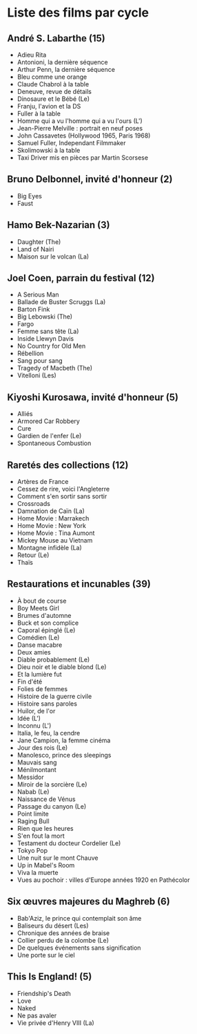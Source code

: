 # Liste des films par cycle

## André S. Labarthe (15)

  * Adieu Rita  
  * Antonioni, la dernière séquence  
  * Arthur Penn, la dernière séquence  
  * Bleu comme une orange  
  * Claude Chabrol à la table  
  * Deneuve, revue de détails  
  * Dinosaure et le Bébé (Le)  
  * Franju, l'avion et la DS  
  * Fuller à la table  
  * Homme qui a vu l'homme qui a vu l'ours (L')  
  * Jean-Pierre Melville : portrait en neuf poses  
  * John Cassavetes (Hollywood 1965, Paris 1968)  
  * Samuel Fuller, Independant Filmmaker  
  * Skolimowski à la table  
  * Taxi Driver mis en pièces par Martin Scorsese

## Bruno Delbonnel, invité d'honneur (2)

  * Big Eyes  
  * Faust

## Hamo Bek-Nazarian (3)

  * Daughter (The)  
  * Land of Nairi  
  * Maison sur le volcan (La)

## Joel Coen, parrain du festival (12)

  * A Serious Man  
  * Ballade de Buster Scruggs (La)  
  * Barton Fink  
  * Big Lebowski (The)  
  * Fargo  
  * Femme sans tête (La)  
  * Inside Llewyn Davis  
  * No Country for Old Men  
  * Rébellion  
  * Sang pour sang  
  * Tragedy of Macbeth (The)  
  * Vitelloni (Les)

## Kiyoshi Kurosawa, invité d'honneur (5)

  * Alliés  
  * Armored Car Robbery  
  * Cure  
  * Gardien de l'enfer (Le)  
  * Spontaneous Combustion

## Raretés des collections (12)

  * Artères de France  
  * Cessez de rire, voici l'Angleterre  
  * Comment s'en sortir sans sortir  
  * Crossroads  
  * Damnation de Caïn (La)  
  * Home Movie : Marrakech  
  * Home Movie : New York  
  * Home Movie : Tina Aumont  
  * Mickey Mouse au Vietnam  
  * Montagne infidèle (La)  
  * Retour (Le)  
  * Thaïs

## Restaurations et incunables (39)

  * À bout de course  
  * Boy Meets Girl  
  * Brumes d'automne  
  * Buck et son complice  
  * Caporal épinglé (Le)  
  * Comédien (Le)  
  * Danse macabre  
  * Deux amies  
  * Diable probablement (Le)  
  * Dieu noir et le diable blond (Le)  
  * Et la lumière fut  
  * Fin d'été  
  * Folies de femmes  
  * Histoire de la guerre civile  
  * Histoire sans paroles  
  * Huilor, de l'or  
  * Idée (L')  
  * Inconnu (L')  
  * Italia, le feu, la cendre  
  * Jane Campion, la femme cinéma  
  * Jour des rois (Le)  
  * Manolesco, prince des sleepings  
  * Mauvais sang  
  * Ménilmontant  
  * Messidor  
  * Miroir de la sorcière (Le)  
  * Nabab (Le)  
  * Naissance de Vénus  
  * Passage du canyon (Le)  
  * Point limite  
  * Raging Bull  
  * Rien que les heures  
  * S'en fout la mort  
  * Testament du docteur Cordelier (Le)  
  * Tokyo Pop  
  * Une nuit sur le mont Chauve  
  * Up in Mabel's Room  
  * Viva la muerte  
  * Vues au pochoir : villes d'Europe années 1920 en Pathécolor

## Six œuvres majeures du Maghreb (6)

  * Bab'Aziz, le prince qui contemplait son âme  
  * Baliseurs du désert (Les)  
  * Chronique des années de braise  
  * Collier perdu de la colombe (Le)  
  * De quelques événements sans signification  
  * Une porte sur le ciel

## This Is England! (5)

  * Friendship's Death  
  * Love  
  * Naked  
  * Ne pas avaler  
  * Vie privée d'Henry VIII (La)  
